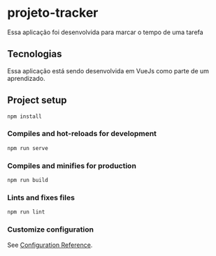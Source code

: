 # projeto-tracker

Essa aplicação foi desenvolvida para marcar o tempo de uma tarefa

## Tecnologias

Essa aplicação está sendo desenvolvida em VueJs como parte de um aprendizado.

## Project setup
```
npm install
```

### Compiles and hot-reloads for development
```
npm run serve
```

### Compiles and minifies for production
```
npm run build
```

### Lints and fixes files
```
npm run lint
```

### Customize configuration
See [Configuration Reference](https://cli.vuejs.org/config/).
